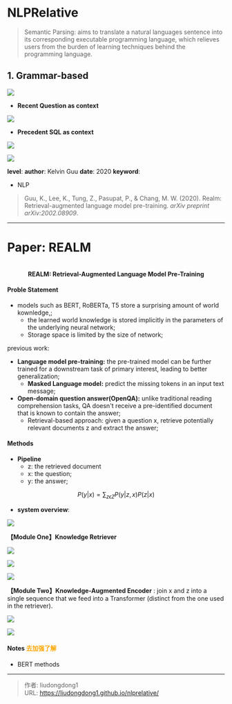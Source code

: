 # NLPRelative


> Semantic Parsing: aims to translate a natural languages sentence into its corresponding executable programming language, which relieves users from the burden of learning techniques behind the programming language.

## 1. Grammar-based 

![](https://gitee.com/github-25970295/blogImage/raw/master/img/image-20200815111221673.png)

- **Recent Question as context**

![](https://gitee.com/github-25970295/blogImage/raw/master/img/image-20200815111403109.png)

- **Precedent SQL as context**

![](https://gitee.com/github-25970295/blogImage/raw/master/img/image-20200815111706047.png)

![](https://gitee.com/github-25970295/blogImage/raw/master/img/image-20200815120255640.png)

**level**: 
**author**: Kelvin Guu
**date**: 2020
**keyword**:

- NLP

> Guu, K., Lee, K., Tung, Z., Pasupat, P., & Chang, M. W. (2020). Realm: Retrieval-augmented language model pre-training. *arXiv preprint arXiv:2002.08909*.

------

# Paper: REALM

<div align=center>
<br/>
<b>REALM: Retrieval-Augmented Language Model Pre-Training</b>
</div>

#### Proble Statement

- models such as BERT, RoBERTa, T5 store a surprising amount of world kownledge,;
  - the learned world knowledge is stored implicitly in the parameters of the underlying neural network;
  - Storage space is limited by the size of network;

previous work:

- **Language model pre-training:** the pre-trained model can be further trained for a downstream task of primary interest, leading to better generalization;
  - **Masked Language model:** predict the missing tokens in an input text message;
- **Open-domain question answer(OpenQA):**  unlike traditional reading comprehension tasks, QA doesn't receive a pre-identified document that is known to contain the answer; 
  - Retrieval-based approach: given a question x, retrieve potentially relevant documents z and extract the answer;

#### Methods

- **Pipeline**
  - z: the retrieved document
  - x: the question;
  - y: the answer;

$$
 P(y|x)=\sum_{z\epsilon Z}P(y|z,x)P(z|x)					
$$



- **system overview**:



![](https://gitee.com/github-25970295/blogImage/raw/master/img/image-20200916084925834.png)

**【Module One】Knowledge Retriever**

![](https://gitee.com/github-25970295/blogImage/raw/master/img/image-20200916085649504.png)

![](https://gitee.com/github-25970295/blogImage/raw/master/img/image-20200916090002016.png)

![](https://gitee.com/github-25970295/blogImage/raw/master/img/image-20200916090015028.png)

**【Module Two】Knowledge-Augmented Encoder** : join x and z into a single sequence that we feed into a Transformer (distinct from the one used in the retriever).

![](https://gitee.com/github-25970295/blogImage/raw/master/img/image-20200916090049408.png)

![](https://gitee.com/github-25970295/blogImage/raw/master/img/image-20200916090253803.png)

#### Notes <font color=orange>去加强了解</font>

  - BERT methods



---

> 作者: liudongdong1  
> URL: https://liudongdong1.github.io/nlprelative/  

